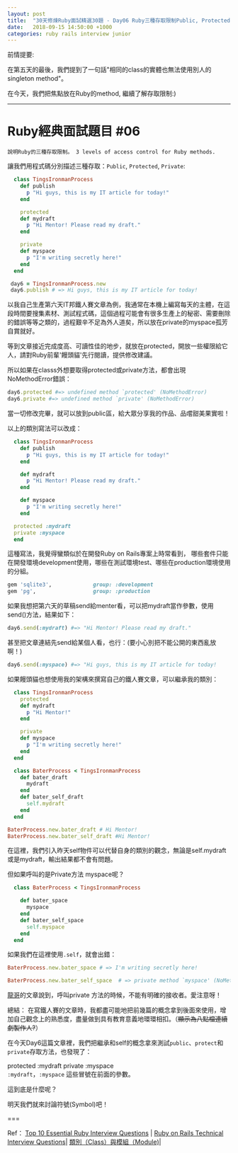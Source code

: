 ```yaml
---
layout: post
title:  "30天修煉Ruby面試精選30題 - Day06 Ruby三種存取限制Public, Protected, Private"
date:   2018-09-15 14:50:00 +1000
categories: ruby rails interview junior
---
```

前情提要:

在第五天的最後，我們提到了一句話"相同的class的實體也無法使用別人的singleton method"。

在今天，我們把焦點放在Ruby的method, 繼續了解存取限制:)

---

# Ruby經典面試題目 #06

`說明Ruby的三種存取限制。 3 levels of access control for Ruby methods.`

讓我們用程式碼分別描述三種存取：`Public`, `Protected`, `Private`:

```ruby
  class TingsIronmanProcess
    def publish
      p "Hi guys, this is my IT article for today!"
    end

    protected
    def mydraft
      p "Hi Mentor! Please read my draft."
    end

    private
    def myspace
      p "I'm writing secretly here!"
    end
  end

 day6 = TingsIronmanProcess.new
 day6.publish # => Hi guys, this is my IT article for today!
```

以我自己生產第六天IT邦鐵人賽文章為例，我通常在本機上編寫每天的主體，在這段時間要搜集素材、測試程式碼，這個過程可能會有很多生產上的秘密、需要刪除的錯誤等等之類的，過程艱辛不足為外人道矣，所以放在private的myspace孤芳自賞就好。

等到文章接近完成度高、可讀性佳的地步，就放在protected，開放一些權限給它人，請對Ruby前輩'饅頭貓'先行閱讀，提供修改建議。

所以如果在classs外想要取得protected或private方法，都會出現NoMethodError錯誤：

```ruby
day6.protected #=> undefined method `protected' (NoMethodError)
day6.private #=> undefined method `private' (NoMethodError)
```

當一切修改完畢，就可以放到public區，給大眾分享我的作品、品嚐甜美果實啦！

以上的類別寫法可以改成：

```ruby
  class TingsIronmanProcess
    def publish
      p "Hi guys, this is my IT article for today!"
    end

    def mydraft
      p "Hi Mentor! Please read my draft."
    end

    def myspace
      p "I'm writing secretly here!"
    end

  protected :mydraft
  private :myspace  
  end
```

這種寫法，我覺得蠻類似於在開發Ruby on Rails專案上時常看到， 哪些套件只能在開發環境development使用，哪些在測試環境test、哪些在production環境使用的分組。

```ruby
gem 'sqlite3',             group: :development
gem 'pg',                  group: :production
```

如果我想把第六天的草稿send給menter看，可以把mydraft當作參數，使用send()方法，結果如下：

```ruby
day6.send(:mydraft) #=> "Hi Mentor! Please read my draft."
```

甚至把文章連結先send給某個人看，也行：(要小心別把不能公開的東西亂放啊！)

```ruby
day6.send(:myspace) #=> "Hi guys, this is my IT article for today!
```

如果饅頭貓也想使用我的架構來撰寫自己的鐵人賽文章，可以繼承我的類別：

```ruby
  class TingsIronmanProcess
    protected
    def mydraft
      p "Hi Mentor!"
    end

    private
    def myspace
      p "I'm writing secretly here!"
    end  
  end

  class BaterProcess < TingsIronmanProcess
    def bater_draft
      mydraft
    end
    def bater_self_draft
      self.mydraft
    end
  end

BaterProcess.new.bater_draft # Hi Mentor!
BaterProcess.new.bater_self_draft #Hi Mentor!
```

在這裡，我們引入昨天self物件可以代替自身的類別的觀念，無論是self.mydraft或是mydraft，輸出結果都不會有問題。

但如果呼叫的是Private方法 myspace呢？

```ruby
  class BaterProcess < TingsIronmanProcess

    def bater_space
      myspace
    end
    def bater_self_space
      self.myspace
    end
  end
```

如果我們在這裡使用`.self`，就會出錯：

```ruby
BaterProcess.new.bater_space # => I'm writing secretly here!

BaterProcess.new.bater_self_space  # => private method `myspace' (NoMethodError)
```

[龍哥](https://railsbook.tw/chapters/08-ruby-basic-4.html)的文章說到，呼叫private 方法的時候，不能有明確的接收者。愛注意呀！

總結： 在寫鐵人賽的文章時，我都盡可能地把前幾篇的概念拿到後面來使用，增加自己觀念上的熟悉度，盡量做到具有教育意義地環環相扣。（~~顯示為八點檔連續劇製作人?~~）

在今天Day6這篇文章裡，我們把繼承和self的概念拿來測試`public`、`protect`和`private`存取方法，也發現了：

protected :mydraft
private :myspace  
`:mydraft`，`:myspace` 這些冒號在前面的參數。

這到底是什麼呢？

明天我們就來討論符號(Symbol)吧！

===

Ref：
[Top 10 Essential Ruby Interview Questions](https://blog.bater.gq/ruby/2018/02/02/top-10-essential-ruby-interview-questions.html) |
[Ruby on Rails Technical Interview Questions](https://github.com/timurcatakli/ruby-on-rails-interview-questions-answers)| [類別（Class）與模組（Module)](https://railsbook.tw/chapters/08-ruby-basic-4.html)|